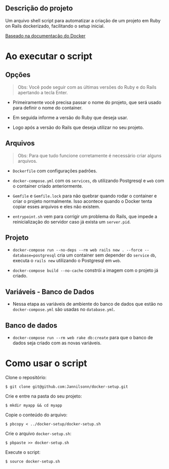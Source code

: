 ## Descrição do projeto

Um arquivo shell script para automatizar a criação de um projeto em Ruby on Rails dockerizado, facilitando o setup inicial.

[Baseado na documentação do Docker](https://docs.docker.com/samples/rails/)

# Ao executar o script

## Opções
>Obs: Você pode seguir com as últimas versões do Ruby e do Rails apertando a tecla Enter.
- Primeiramente você precisa passar o nome do projeto, que será usado para definir o nome do container.

- Em seguida informe  a versão do Ruby que deseja usar.

- Logo após a versão do Rails que deseja utilizar no seu projeto.

## Arquivos
>Obs: Para que tudo funcione corretamente é necessário criar alguns arquivos.

- `Dockerfile` com configurações padrões.

- `docker-compose.yml` com os `services`, `db` utilizando Postgresql e `web` com o container criado anteriormente.

- `Gemfile` e `Gemfile.lock` para não quebrar quando rodar o container e criar o projeto normalmente. Isso acontece quando o Docker tenta copiar esses arquivos e eles não existem.

- `entrypoint.sh` vem para corrigir um problema do Rails, que impede a reinicialização do servidor caso já exista um `server.pid`.

## Projeto
- `docker-compose run --no-deps --rm web rails new . --force --database=postgresql` cria um container sem depender do `service` `db`, executa o `rails new` utilizando o Postgresql em `web`.

- `docker-compose build --no-cache` constrói a imagem com o projeto já criado.

## Variáveis - Banco de Dados
- Nessa etapa as variáveis de ambiente do banco de dados que estão no `docker-compose.yml` são usadas no `database.yml`.

## Banco de dados
- `docker-compose run --rm web rake db:create` para que o banco de dados seja criado com as novas variáveis.

# Como usar o script

Clone o repositório:
```
$ git clone git@github.com:Jannilsonn/docker-setup.git
```

Crie e entre na pasta do seu projeto:
```
$ mkdir myapp && cd myapp
```

Copie o conteúdo do arquivo:
```
$ pbcopy < ../docker-setup/docker-setup.sh
```

Crie o arquivo `docker-setup.sh`:
```
$ pbpaste >> docker-setup.sh
```

Execute o script:
```
$ source docker-setup.sh
```